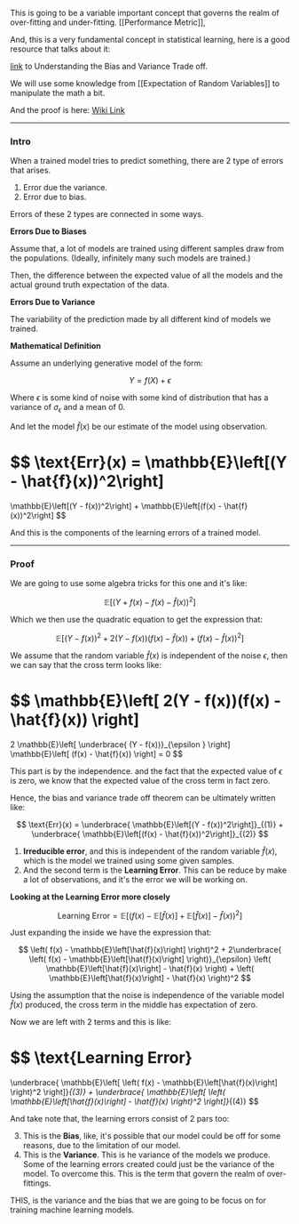 This is going to be a variable important concept that governs the realm of over-fitting and under-fitting. 
[[Performance Metric]], 

And, this is a very fundamental concept in statistical learning, here is a good resource that talks about it: 

[link](http://scott.fortmann-roe.com/docs/BiasVariance.html) to Understanding the Bias and Variance Trade off. 

We will use some knowledge from [[Expectation of Random Variables]] to manipulate the math a bit. 

And the proof is here: [Wiki Link](https://www.wikiwand.com/en/Bias%E2%80%93variance_tradeoff)

---
### **Intro**

When a trained model tries to predict something, there are 2 type of errors that arises. 

1. Error due the variance.
2. Error due to bias. 
   
Errors of these 2 types are connected in some ways. 

**Errors Due to Biases**

Assume that, a lot of models are trained using different samples draw from the populations. (Ideally, infinitely many such models are trained.)

Then, the difference between the expected value of all the models and the actual ground truth expectation of the data. 


**Errors Due to Variance**

The variability of the prediction made by all different kind of models we trained. 

**Mathematical Definition**

Assume an underlying generative model of the form: 

$$
Y = f(X) + \epsilon
$$

Where $\epsilon$ is some kind of noise with some kind of distribution that has a variance of $\sigma_\epsilon$ and a mean of $0$. 

And let the model $\hat{f}(x)$ be our estimate of the model using observation. 

$$
\text{Err}(x) = \mathbb{E}\left[(Y - \hat{f}(x))^2\right]
=
\mathbb{E}\left[(Y - f(x))^2\right]
 + 
\mathbb{E}\left[(f(x) - \hat{f}(x))^2\right]
$$

And this is the components of the learning errors of a trained model. 

---
### **Proof**

We are going to use some algebra tricks for this one and it's like: 

$$
\mathbb{E}\left[
        (Y + f(x) - f(x) - \hat{f}(x))^2
    \right]
$$

Which we then use the quadratic equation to get the expression that: 

$$
\mathbb{E}\left[
        (Y - f(x))^2 + 2(Y - f(x))(f(x) - \hat{f}(x)) + (f(x) - \hat{f}(x))^2
    \right]
$$

We assume that the random variable $\hat{f}(x)$ is independent of the noise $\epsilon$, then we can say that the cross term looks like: 

$$
\mathbb{E}\left[
        2(Y - f(x))(f(x) - \hat{f}(x))
    \right]
=
2
\mathbb{E}\left[ 
    \underbrace{
        (Y - f(x))}_{\epsilon }
    \right]
\mathbb{E}\left[
        (f(x) - \hat{f}(x))
    \right] = 0
$$

This part is by the independence. and the fact that the expected value of $\epsilon$ is zero, we know that the expected value of the cross term in fact zero. 

Hence, the bias and variance trade off theorem can be ultimately written like: 

$$
\text{Err}(x) = 
\underbrace{
\mathbb{E}\left[(Y - f(x))^2\right]}_{(1)}
 + 
\underbrace{
\mathbb{E}\left[(f(x) - \hat{f}(x))^2\right]}_{(2)}
$$

1. **Irreducible error**, and this is independent of the random variable $\hat{f}(x)$, which is the model we trained using some given samples. 
2. And the second term is the **Learning Error**. This can be reduce by make a lot of observations, and it's the error we will be working on. 

**Looking at the Learning Error more closely** 

$$
\text{Learning Error} = 
\mathbb{E}\left[ 
        \left(
            f(x) - \mathbb{E}\left[\hat{f}(x)\right] + 
            \mathbb{E}\left[\hat{f}(x)\right] - \hat{f}(x)
        \right)^2
    \right]
$$

Just expanding the inside we have the expression that: 

$$
\left(
    f(x) - \mathbb{E}\left[\hat{f}(x)\right]
\right)^2 + 
2\underbrace{
\left(
    f(x) - \mathbb{E}\left[\hat{f}(x)\right]
\right)}_{\epsilon}
\left(
    \mathbb{E}\left[\hat{f}(x)\right] - \hat{f}(x)
\right)
+ 
\left(
    \mathbb{E}\left[\hat{f}(x)\right] - \hat{f}(x)
\right)^2
$$

Using the assumption that the noise is independence of the variable model $\hat{f}(x)$ produced, the cross term in the middle has expectation of zero. 

Now we are left with 2 terms and this is like:

$$
\text{Learning Error}
=
\underbrace{
\mathbb{E}\left[
        \left(
        f(x) - \mathbb{E}\left[\hat{f}(x)\right]
        \right)^2
    \right]}_{(3)}
+ 
\underbrace{
\mathbb{E}\left[
        \left(
            \mathbb{E}\left[\hat{f}(x)\right] - \hat{f}(x)
        \right)^2
    \right]}_{(4)}
$$

And take note that, the learning errors consist of 2 pars too: 

3. This is the **Bias**, like, it's possible that our model could be off for some reasons, due to the limitation of our model. 
4. This is the **Variance**. This is he variance of the models we produce. Some of the learning errors created could just be the variance of the model. To overcome this. This is the term that govern the realm of over-fittings. 

THIS, is the variance and the bias that we are going to be focus on for training machine learning models. 